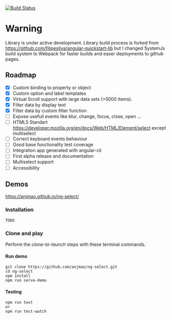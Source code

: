[![Build Status][travis-badge]][travis-badge-url]

[travis-badge]: https://travis-ci.org/anjmao/ng-select.svg?branch=master
[travis-badge-url]: https://travis-ci.org/anjmao/ng-select

# Warning

Library is under active development. Library build process is forked from https://github.com/filipesilva/angular-quickstart-lib but I changed SystemJs build system to Webpack for faster builds and easer deployments to github pages.

## Roadmap

- [x] Custom binding to property or object
- [x] Custom option and label templates
- [x] Virtual Scroll support with large data sets (>5000 items).
- [x] Filter data by display text
- [x] Filter data by custom filter function
- [ ] Expose usefull events like blur, change, focus, close, open ...
- [ ] HTML5 Standart https://developer.mozilla.org/en/docs/Web/HTML/Element/select except multiselect
- [ ] Correct keyboard events behaviour
- [ ] Good base functionality test coverage
- [ ] Integration app generated with angular-cli
- [ ] First alpha release and documentation
- [ ] Multiselect support
- [ ] Accessibility

## Demos
https://anjmao.github.io/ng-select/

### Installation
```
TODO
```

### Clone and play

Perform the _clone-to-launch_ steps with these terminal commands.

#### Run demo
```
git clone https://github.com/anjmao/ng-select.git
cd ng-select
npm install
npm run serve-demo
```
#### Testing
```
npm run test
or
npm run test-watch
```
